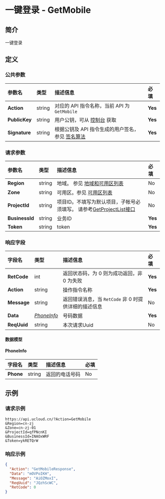 # 一键登录 - GetMobile

## 简介

一键登录









## 定义

### 公共参数

| 参数名 | 类型 | 描述信息 | 必填 |
|:---|:---|:---|:---|
| **Action**     | string  | 对应的 API 指令名称，当前 API 为 `GetMobile`                        | **Yes** |
| **PublicKey**  | string  | 用户公钥，可从 [控制台](https://console.ucloud.cn/uapi/apikey) 获取                                             | **Yes** |
| **Signature**  | string  | 根据公钥及 API 指令生成的用户签名，参见 [签名算法](api/summary/signature.md)  | **Yes** |

### 请求参数

| 参数名 | 类型 | 描述信息 | 必填 |
|:---|:---|:---|:---|
| **Region** | string | 地域。 参见 [地域和可用区列表](https://docs.ucloud.cn/api/summary/regionlist) |No|
| **Zone** | string | 可用区。参见 [可用区列表](https://docs.ucloud.cn/api/summary/regionlist) |No|
| **ProjectId** | string | 项目ID。不填写为默认项目，子帐号必须填写。 请参考[GetProjectList接口](https://docs.ucloud.cn/api/summary/get_project_list) |No|
| **BusinessId** | string | 业务ID |**Yes**|
| **Token** | string | token |**Yes**|

### 响应字段

| 字段名 | 类型 | 描述信息 | 必填 |
|:---|:---|:---|:---|
| **RetCode** | int | 返回状态码，为 0 则为成功返回，非 0 为失败 |**Yes**|
| **Action** | string | 操作指令名称 |**Yes**|
| **Message** | string | 返回错误消息，当 `RetCode` 非 0 时提供详细的描述信息 |No|
| **Data** | [*PhoneInfo*](#PhoneInfo) | 号码数据 |**Yes**|
| **ReqUuid** | string | 本次请求Uuid |No|

#### 数据模型


#### PhoneInfo

| 字段名 | 类型 | 描述信息 | 必填 |
|:---|:---|:---|:---|
| **Phone** | string | 返回的电话号码 |No|

## 示例

### 请求示例
    
```
https://api.ucloud.cn/?Action=GetMobile
&Region=cn-zj
&Zone=cn-zj-01
&ProjectId=qfPNcnKI
&BusinessId=INAOxWRF
&Token=ykRETQrW
```

### 响应示例
    
```json
{
  "Action": "GetMobileResponse",
  "Data": "mOVPoIKH",
  "Message": "AiOZMoxI",
  "ReqUuid": "JQzhScWC",
  "RetCode": 0
}
```





